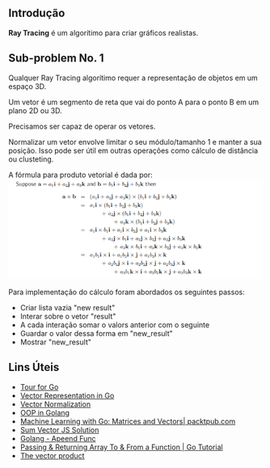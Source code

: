 ## Introdução
**Ray Tracing** é um algorítimo para criar gráficos realistas.

## Sub-problem No. 1
Qualquer Ray Tracing algorítimo requer a representação de objetos em um espaço 3D.

Um vetor é um segmento de reta que vai do ponto A para o ponto B em um plano 2D ou 3D.

Precisamos ser capaz de operar os vetores.

Normalizar um vetor envolve limitar o seu módulo/tamanho 1 e manter a sua posição. Isso pode ser útil em outras operações como cálculo de distância ou clusteting.

A fórmula para produto vetorial é dada por: 
![image](image_2.png)

Para implementação do cálculo foram abordados os seguintes passos:

- Criar lista vazia "new result"
- Interar sobre o vetor "result"
- A cada interação somar o valors anterior com o seguinte
- Guardar o valor dessa forma em "new_result"
- Mostrar "new_result"

## Lins Úteis
- [Tour for Go](https://go.dev/tour/moretypes/6)
- [Vector Representation in Go](https://www.netguru.com/blog/vector-operations-in-go)
- [Vector Normalization](https://www.khanacademy.org/computing/computer-programming/programming-natural-simulations/programming-vectors/a/vector-magnitude-normalization)
- [OOP in Golang](https://www.tutorialspoint.com/golang-program-to-create-a-class-and-object#:~:text=Structs%20%E2%88%92%20Go%20language%20does%20not,same%20or%20different%20data%20type.)
- [Machine Learning with Go: Matrices and Vectors| packtpub.com
](https://www.youtube.com/watch?v=rzYzsdKImEs)
- [Sum Vector JS Solution](https://spellbox.app/spells/javascript/two-functions-that-make-sum-two-vectors-and-make-their-dot-product-in-javascript)
- [Golang - Apeend Func](https://dev.to/andyhaskell/a-closer-look-at-go-s-slice-append-function-3bhb)
- [Passing & Returning Array To & From a Function | Go Tutorial](https://www.youtube.com/watch?v=_mVLhNgQ7_8)
- [The vector product](https://www.mathcentre.ac.uk/resources/uploaded/mc-ty-vectorprod-2009-1.pdf)